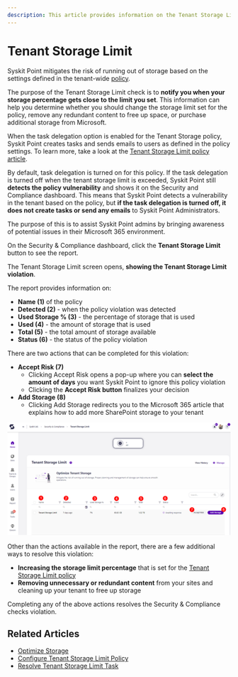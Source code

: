 ```yaml
---
description: This article provides information on the Tenant Storage Limit report.
---
```



# Tenant Storage Limit

Syskit Point mitigates the risk of running out of storage based on the settings defined in the tenant-wide [policy](../automated-workflows/tenant-storage-admin.md). 

The purpose of the Tenant Storage Limit check is to **notify you when your storage percentage gets close to the limit you set**. This information can help you determine whether you should change the storage limit set for the policy, remove any redundant content to free up space, or purchase additional storage from Microsoft.

When the task delegation option is enabled for the Tenant Storage policy, Syskit Point creates tasks and sends emails to users as defined in the policy settings.
To learn more, take a look at the [Tenant Storage Limit policy article](../../governance-and-automation/automated-workflows/tenant-storage-admin.md).

By default, task delegation is turned on for this policy. If the task delegation is turned off when the tenant storage limit is exceeded, Syskit Point still **detects the policy vulnerability** and shows it on the Security and Compliance dashboard. This means that Syskit Point detects a vulnerability in the tenant based on the policy, but **if the task delegation is turned off, it does not create tasks or send any emails** to Syskit Point Administrators. 

The purpose of this is to assist Syskit Point admins by
bringing awareness of potential issues in their Microsoft 365 environment. 

On the Security & Compliance dashboard, click the **Tenant Storage Limit** button to see the report.

The Tenant Storage Limit screen opens, **showing the Tenant Storage Limit violation**.

The report provides information on:
  * **Name (1)** of the policy
  * **Detected (2)** - when the policy violation was detected
  * **Used Storage % (3)** - the percentage of storage that is used
  * **Used (4)** - the amount of storage that is used
  * **Total (5)** - the total amount of storage available
  * **Status (6)** - the status of the policy violation

There are two actions that can be completed for this violation:
 * **Accept Risk (7)**
   * Clicking Accept Risk opens a pop-up where you can **select the amount of days** you want Syskit Point to ignore this policy violation
   * Clicking the **Accept Risk button** finalizes your decision
 * **Add Storage (8)** 
   * Clicking Add Storage redirects you to the Microsoft 365 article that explains how to add more SharePoint storage to your tenant

![Tenant Storage Limit - Security & Compliance checks report](../../.gitbook/assets/security-compliance-checks_tenant-storage-limits.png)

Other than the actions available in the report, there are a few additional ways to resolve this violation:
  * **Increasing the storage limit percentage** that is set for the [Tenant Storage Limit policy](../automated-workflows/tenant-storage-admin.md)
  * **Removing unnecessary or redundant content** from your sites and cleaning up your tenant to free up storage

Completing any of the above actions resolves the Security & Compliance checks violation. 

## Related Articles

* [Optimize Storage](../../governance-and-automation/optimize-storage.md)
* [Configure Tenant Storage Limit Policy](../../governance-and-automation/automated-workflows/tenant-storage-admin.md)
* [Resolve Tenant Storage Limit Task](../../point-collaborators/resolve-governance-tasks/tenant-storage-limit.md)